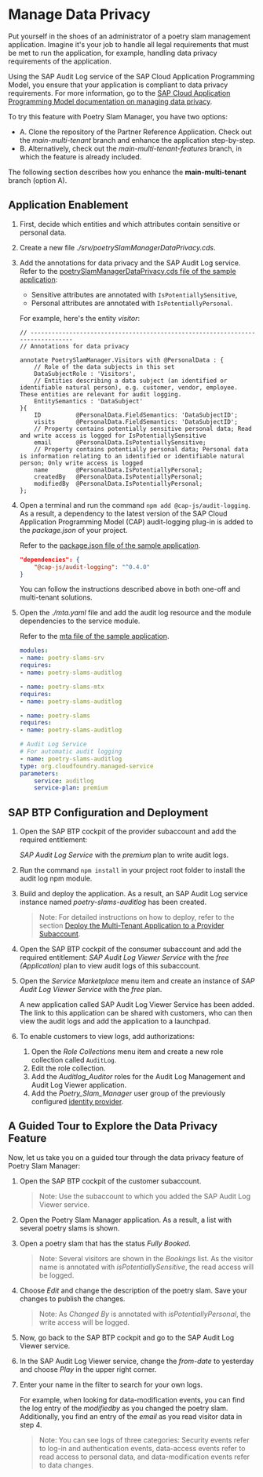 # Manage Data Privacy

Put yourself in the shoes of an administrator of a poetry slam management application. Imagine it's your job to handle all legal requirements that must be met to run the application, for example, handling data privacy requirements of the application.

Using the SAP Audit Log service of the SAP Cloud Application Programming Model, you ensure that your application is compliant to data privacy requirements. For more information, go to the [SAP Cloud Application Programming Model documentation on managing data privacy](https://cap.cloud.sap/docs/guides/data-privacy/).

To try this feature with Poetry Slam Manager, you have two options: 
- A. Clone the repository of the Partner Reference Application. Check out the *main-multi-tenant* branch and enhance the application step-by-step. 
- B. Alternatively, check out the *main-multi-tenant-features* branch, in which the feature is already included. 

The following section describes how you enhance the **main-multi-tenant** branch (option A).

## Application Enablement 

1. First, decide which entities and which attributes contain sensitive or personal data. 
2. Create a new file *./srv/poetrySlamManagerDataPrivacy.cds*.
3. Add the annotations for data privacy and the SAP Audit Log service. Refer to the [poetrySlamManagerDataPrivacy.cds file of the sample application](../../../tree/main-multi-tenant-features/srv/poetrySlamManagerDataPrivacy.cds): 
    - Sensitive attributes are annotated with `IsPotentiallySensitive`, 
    - Personal attributes are annotated with `IsPotentiallyPersonal`. 
    
    For example, here's the entity *visitor*:

    ```cds
    // -------------------------------------------------------------------------------
    // Annotations for data privacy

    annotate PoetrySlamManager.Visitors with @PersonalData : {
        // Role of the data subjects in this set
        DataSubjectRole : 'Visitors',
        // Entities describing a data subject (an identified or identifiable natural person), e.g. customer, vendor, employee. These entities are relevant for audit logging. 
        EntitySemantics : 'DataSubject'
    }{
        ID          @PersonalData.FieldSemantics: 'DataSubjectID';
        visits      @PersonalData.FieldSemantics: 'DataSubjectID';   
        // Property contains potentially sensitive personal data; Read and write access is logged for IsPotentiallySensitive
        email       @PersonalData.IsPotentiallySensitive;    
        // Property contains potentially personal data; Personal data is information relating to an identified or identifiable natural person; Only write access is logged 
        name        @PersonalData.IsPotentiallyPersonal;
        createdBy   @PersonalData.IsPotentiallyPersonal;
        modifiedBy  @PersonalData.IsPotentiallyPersonal;
    };
    ```
4. Open a terminal and run the command `npm add @cap-js/audit-logging`. As a result, a dependency to the latest version of the SAP Cloud Application Programming Model (CAP) audit-logging plug-in is added to the *package.json* of your project. 

    Refer to the [package.json file of the sample application](../../../tree/main-multi-tenant-features/package.json).

    ```json
    "dependencies": {
        "@cap-js/audit-logging": "^0.4.0"
    }
    ```

    You can follow the instructions described above in both one-off and multi-tenant solutions.

5. Open the *./mta.yaml* file and add the audit log resource and the module dependencies to the service module. 

    Refer to the [mta file of the sample application](../../../tree/main-multi-tenant-features/mta.yaml).
    ```yaml
    modules:
    - name: poetry-slams-srv
    requires:
    - name: poetry-slams-auditlog

    - name: poetry-slams-mtx
    requires:
    - name: poetry-slams-auditlog
    
    - name: poetry-slams
    requires:
    - name: poetry-slams-auditlog

    # Audit Log Service 
    # For automatic audit logging
    - name: poetry-slams-auditlog
    type: org.cloudfoundry.managed-service
    parameters:
        service: auditlog
        service-plan: premium
    ```

## SAP BTP Configuration and Deployment

1. Open the SAP BTP cockpit of the provider subaccount and add the required entitlement:
    
     *SAP Audit Log Service* with the *premium* plan to write audit logs.

2. Run the command `npm install` in your project root folder to install the audit log npm module. 

3. Build and deploy the application. As a result, an SAP Audit Log service instance named *poetry-slams-auditlog* has been created.
    > Note: For detailed instructions on how to deploy, refer to the section [Deploy the Multi-Tenant Application to a Provider Subaccount](./24-Multi-Tenancy-Deployment.md).

4. Open the SAP BTP cockpit of the consumer subaccount and add the required entitlement:
    *SAP Audit Log Viewer Service* with the *free (Application)* plan to view audit logs of this subaccount.

5. Open the *Service Marketplace* menu item and create an instance of *SAP Audit Log Viewer Service* with the *free* plan.
      
      A new application called SAP Audit Log Viewer Service has been added. The link to this application can be shared with customers, who can then view the audit logs and add the application to a launchpad.
      
6. To enable customers to view logs, add authorizations:

    1. Open the *Role Collections* menu item and create a new role collection called `AuditLog`.
    2. Edit the role collection. 
    3. Add the *Auditlog_Auditor* roles for the Audit Log Management and Audit Log Viewer application.
    4. Add the *Poetry_Slam_Manager* user group of the previously configured [identity provider](./15b-One-Off-Deployment.md#configure-authentication-and-authorization).

## A Guided Tour to Explore the Data Privacy Feature

Now, let us take you on a guided tour through the data privacy feature of Poetry Slam Manager: 

1. Open the SAP BTP cockpit of the customer subaccount.

    > Note: Use the subaccount to which you added the SAP Audit Log Viewer service.

2. Open the Poetry Slam Manager application. As a result, a list with several poetry slams is shown.

3. Open a poetry slam that has the status *Fully Booked*.

     > Note: Several visitors are shown in the *Bookings* list. As the visitor name is annotated with *isPotentiallySensitive*, the read access will be logged.

4. Choose *Edit* and change the description of the poetry slam. Save your changes to publish the changes.

    > Note: As *Changed By* is annotated with *isPotentiallyPersonal*, the write access will be logged.

5. Now, go back to the SAP BTP cockpit and go to the SAP Audit Log Viewer service. 
6. In the SAP Audit Log Viewer service, change the *from-date* to yesterday and choose *Play* in the upper right corner. 
7. Enter your name in the filter to search for your own logs. 
    
    For example, when looking for data-modification events, you can find the log entry of the *modifiedby* as you changed the poetry slam. Additionally, you find an entry of the *email* as you read visitor data in step 4.

    > Note: You can see logs of three categories: Security events refer to log-in and authentication events, data-access events refer to read access to personal data, and data-modification events refer to data changes. 
